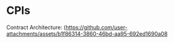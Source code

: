 # CPIs

Contract Architecture: (https://github.com/user-attachments/assets/b1f86314-3860-46bd-aa95-692ed1690a08
